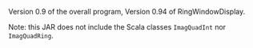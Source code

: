 Version 0.9 of the overall program, Version 0.94 of RingWindowDisplay.

Note: this JAR does not include the Scala classes `ImagQuadInt` nor `ImagQuadRing`.
